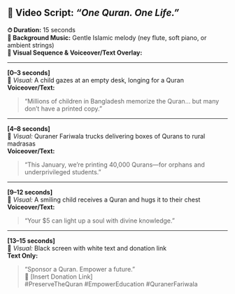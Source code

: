 ﻿
## 🎥 Video Script: *“One Quran. One Life.”*

**⏱ Duration:** 15 seconds  
**🎵 Background Music:** Gentle Islamic melody (ney flute, soft piano, or ambient strings)  
**🎨 Visual Sequence & Voiceover/Text Overlay:**

---

**[0–3 seconds]**  
📖 *Visual:* A child gazes at an empty desk, longing for a Quran  
**Voiceover/Text:**  
> “Millions of children in Bangladesh memorize the Quran… but many don’t have a printed copy.”

---

**[4–8 seconds]**  
🚚 *Visual:* Quraner Fariwala trucks delivering boxes of Qurans to rural madrasas  
**Voiceover/Text:**  
> “This January, we’re printing 40,000 Qurans—for orphans and underprivileged students.”

---

**[9–12 seconds]**  
🤲 *Visual:* A smiling child receives a Quran and hugs it to their chest  
**Voiceover/Text:**  
> “Your $5 can light up a soul with divine knowledge.”

---

**[13–15 seconds]**  
🌟 *Visual:* Black screen with white text and donation link  
**Text Only:**  
> “Sponsor a Quran. Empower a future.”  
> 🔗 [Insert Donation Link]  
> #PreserveTheQuran #EmpowerEducation #QuranerFariwala



